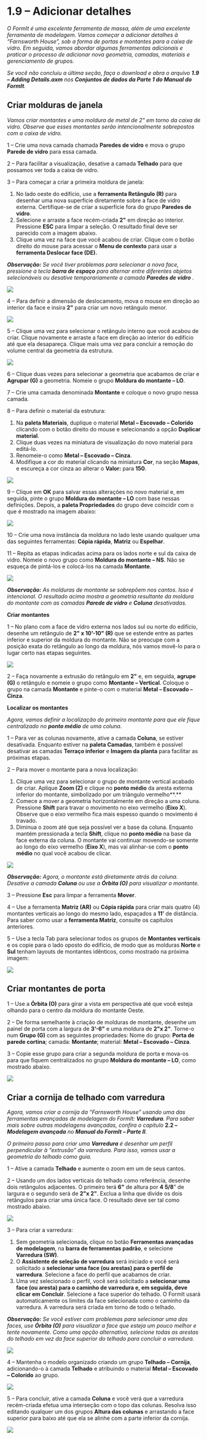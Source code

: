 # 1.9 – Adicionar detalhes

_O FormIt é uma excelente ferramenta de massa, além de uma excelente ferramenta de modelagem. Vamos começar a adicionar detalhes à “Farnsworth House”, sob a forma de portas e montantes para a caixa de vidro. Em seguida, vamos abordar algumas ferramentas adicionais e praticar o processo de adicionar nova geometria, camadas, materiais e gerenciamento de grupos._

_Se você não concluiu a última seção, faça o download e abra o arquivo_ _**1.9 – Adding Details.axm**_ _nos_ _**Conjuntos de dados da Parte 1 do Manual do FormIt**._

## **Criar molduras de janela**

_Vamos criar montantes e uma moldura de metal de 2" em torno da caixa de vidro. Observe que esses montantes serão intencionalmente sobrepostos com a caixa de vidro._

1 – Crie uma nova camada chamada **Paredes de vidro** e mova o grupo **Parede de vidro** para essa camada.

2 – Para facilitar a visualização, desative a camada **Telhado** para que possamos ver toda a caixa de vidro.

3 – Para começar a criar a primeira moldura de janela:

1. No lado oeste do edifício, use a **ferramenta Retângulo \(R\)** para desenhar uma nova superfície diretamente sobre a face de vidro externa. Certifique-se de criar a superfície fora do grupo **Paredes de vidro**.
2. Selecione e arraste a face recém-criada **2"** em direção ao interior. Pressione **ESC** para limpar a seleção. O resultado final deve ser parecido com a imagem abaixo.
3. Clique uma vez na face que você acabou de criar. Clique com o botão direito do mouse para acessar o **Menu de contexto** para usar a **ferramenta Deslocar face \(DE\).**

_**Observação:**_ _Se você tiver problemas para selecionar a nova face, pressione a tecla_ _**barra de espaço**_ _para alternar entre diferentes objetos selecionáveis ou desative temporariamente a camada_ _**Paredes de vidro**_ _._

![](../../.gitbook/assets/0.jpeg)

4 – Para definir a dimensão de deslocamento, mova o mouse em direção ao interior da face e insira **2"** para criar um novo retângulo menor.

![](../../.gitbook/assets/1%20%289%29.png)

5 – Clique uma vez para selecionar o retângulo interno que você acabou de criar. Clique novamente e arraste a face em direção ao interior do edifício até que ela desapareça. Clique mais uma vez para concluir a remoção do volume central da geometria da estrutura.

![](../../.gitbook/assets/2%20%2821%29.png)

6 – Clique duas vezes para selecionar a geometria que acabamos de criar e **Agrupar \(G\)** a geometria. Nomeie o grupo **Moldura do montante – LO**.​

7 – Crie uma camada denominada **Montante** e coloque o novo grupo nessa camada.

8 – Para definir o material da estrutura:

1. Na **paleta Materiais**, duplique o material **Metal – Escovado – Colorido** clicando com o botão direito do mouse e selecionando a opção **Duplicar material**.
2. Clique duas vezes na miniatura de visualização do novo material para editá-lo.
3. Renomeie-o como **Metal – Escovado – Cinza**.
4. Modifique a cor do material clicando na miniatura **Cor**, na seção **Mapas**, e escureça a cor cinza ao alterar o **Valor:** para **150**.

![](../../.gitbook/assets/3%20%284%29.png)

9 – Clique em **OK** para salvar essas alterações no novo material e, em seguida, pinte o grupo **Moldura do montante – LO** com base nessas definições. Depois, a **paleta Propriedades** do grupo deve coincidir com o que é mostrado na imagem abaixo:

![](../../.gitbook/assets/4.jpeg)

10 – Crie uma nova instância da moldura no lado leste usando qualquer uma das seguintes ferramentas: **Cópia rápida**, **Matriz** ou **Espelhar**.

11 – Repita as etapas indicadas acima para os lados norte e sul da caixa de vidro. Nomeie o novo grupo como **Moldura do montante – NS**. Não se esqueça de pintá-los e colocá-los na camada **Montante**.

![](../../.gitbook/assets/5%20%2816%29.png)

_**Observação:**_ _As molduras de montante se sobrepõem nos cantos. Isso é intencional. O resultado acima mostra a geometria resultante da moldura do montante com as camadas_ _**Parede de vidro**_ _e_ _**Coluna**_ _desativadas._

**Criar montantes**

1 – No plano com a face de vidro externa nos lados sul ou norte do edifício, desenhe um retângulo de **2" x 10’-10" \(R\)** que se estende entre as partes inferior e superior da moldura do montante. Não se preocupe com a posição exata do retângulo ao longo da moldura, nós vamos movê-lo para o lugar certo nas etapas seguintes.

![](../../.gitbook/assets/6%20%2811%29.png)

2 – Faça novamente a extrusão do retângulo em **2"** e, em seguida, **agrupe \(G\)** o retângulo e nomeie o grupo como **Montante – Vertical**. Coloque o grupo na camada **Montante** e pinte-o com o material **Metal – Escovado – Cinza**.

**Localizar os montantes**

_Agora, vamos definir a localização do primeiro montante para que ele fique centralizado no __**ponto médio**__ de uma coluna._

1 – Para ver as colunas novamente, ative a camada **Coluna**, se estiver desativada. Enquanto estiver na **paleta Camadas**, também é possível desativar as camadas **Terraço inferior** e **Imagem da planta** para facilitar as próximas etapas.

2 – Para mover o montante para a nova localização:

1. Clique uma vez para selecionar o grupo de montante vertical acabado de criar. Aplique **Zoom \(Z\)** e clique no **ponto médio** da aresta externa inferior do montante, simbolizado por um triângulo vermelho**.**
2. Comece a mover a geometria horizontalmente em direção a uma coluna. Pressione **Shift** para travar o movimento no eixo vermelho \(**Eixo X**\). Observe que o eixo vermelho fica mais espesso quando o movimento é travado.
3. Diminua o zoom até que seja possível ver a base da coluna. Enquanto mantém pressionada a tecla **Shift**, clique no **ponto médio** na base da face externa da coluna. O montante vai continuar movendo-se somente ao longo do eixo vermelho \(**Eixo X**\), mas vai alinhar-se com o **ponto médio** no qual você acabou de clicar.

![](../../.gitbook/assets/7%20%281%29.jpeg)

_**Observação:**_ _Agora, o montante está diretamente atrás da coluna. Desative a camada_ _**Coluna**_ _ou use a_ _**Órbita \(O\)**_ _para visualizar o montante._

3 – Pressione **Esc** para limpar a ferramenta **Mover**.

4 – Use a ferramenta **Matriz \(AR\)** ou **Cópia rápida** para criar mais quatro \(4\) montantes verticais ao longo do mesmo lado, espaçados a **11’** de distância. Para saber como usar a **ferramenta Matriz**, consulte os capítulos anteriores.

5 – Use a tecla Tab para selecionar todos os grupos de **Montantes verticais** e os copie para o lado oposto do edifício, de modo que as molduras **Norte** e **Sul** tenham layouts de montantes idênticos, como mostrado na próxima imagem:

![](../../.gitbook/assets/8%20%286%29.png)

## **Criar montantes de porta**

1 – Use a **Órbita \(O\)** para girar a vista em perspectiva até que você esteja olhando para o centro da moldura do montante Oeste.

2 – De forma semelhante à criação de molduras de montante, desenhe um painel de porta com a largura de **3’-6"** e uma moldura de **2"x 2"**. Torne-o num **Grupo \(G\)** com as seguintes propriedades: Nome do grupo: **Porta de parede cortina**; camada: **Montante**; material: **Metal – Escovado – Cinza**.

3 – Copie esse grupo para criar a segunda moldura de porta e mova-os para que fiquem centralizados no grupo **Moldura do montante – LO**, como mostrado abaixo.

![](../../.gitbook/assets/9.jpeg)

## **Criar a cornija de telhado com varredura**

_Agora, vamos criar a cornija da “Farnsworth House” usando uma das ferramentas avançadas de modelagem do FormIt:_ _**Varredura**. Para saber mais sobre outras modelagens avançadas, confira o capítulo_ **2.2 –** _**Modelagem avançada** no_ _**Manual do FormIt – Parte II**._

_O primeiro passo para criar uma __**Varredura**__ é desenhar um perfil perpendicular à “extrusão” da varredura. Para isso, vamos usar a geometria do telhado como guia._

1 – Ative a camada **Telhado** e aumente o zoom em um de seus cantos.

2 – Usando um dos lados verticais do telhado como referência, desenhe dois retângulos adjacentes. O primeiro terá **6"** de altura por **4 5/8**" de largura e o segundo será de **2"x 2"**. Exclua a linha que divide os dois retângulos para criar uma única face. O resultado deve ser tal como mostrado abaixo.

![](../../.gitbook/assets/10.jpeg)

3 – Para criar a varredura:

1. Sem geometria selecionada, clique no botão **Ferramentas avançadas de modelagem**, na **barra de ferramentas padrão**, e selecione **Varredura \(SW\)**.
2. O **Assistente de seleção de varredura** será iniciado e você será solicitado a **selecionar uma face \(ou arestas\) para o perfil de varredura**. Selecione a face do perfil que acabamos de criar.
3. Uma vez selecionado o perfil, você será solicitado a **selecionar uma face \(ou aresta\) para o caminho de varredura e, em seguida, deve clicar em Concluir**. Selecione a face superior do telhado. O FormIt usará automaticamente os limites da face selecionada como o caminho da varredura. A varredura será criada em torno de todo o telhado.

_**Observação:**_ _Se você estiver com problemas para selecionar uma das faces, use_ _**Órbita \(O\)**_ _para visualizar a face que esteja um pouco melhor e tente novamente. Como uma opção alternativa, selecione todas as arestas do telhado em vez da face superior do telhado para concluir a varredura._

![](../../.gitbook/assets/11%20%282%29.png)

4 – Mantenha o modelo organizado criando um grupo **Telhado – Cornija**, adicionando-o à camada **Telhado** e atribuindo o material **Metal – Escovado – Colorido** ao grupo.

![](../../.gitbook/assets/12%20%281%29.png)

5 – Para concluir, ative a camada **Coluna** e você verá que a varredura recém-criada efetua uma interseção com o topo das colunas. Resolva isso editando qualquer um dos grupos **Altura das colunas** e arrastando a face superior para baixo até que ela se alinhe com a parte inferior da cornija.

![](../../.gitbook/assets/13%20%285%29.png)

